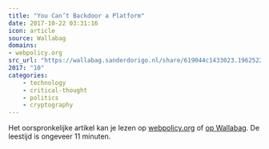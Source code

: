 ```yaml
---
title: "You Can’t Backdoor a Platform"
date: 2017-10-22 03:31:16
icon: article
source: Wallabag
domains:
- webpolicy.org
src_url: "https://wallabag.sanderdorigo.nl/share/619044c1433023.19625229"
2017: "10"
categories:
    - technology
    - critical-thought
    - politics
    - cryptography
---
```

Het oorspronkelijke artikel kan je lezen op [webpolicy.org](http://webpolicy.org/2015/04/28/you-cant-backdoor-a-platform/) of [op Wallabag](https://wallabag.sanderdorigo.nl/share/619044c1433023.19625229). De leestijd is ongeveer 11 minuten.
